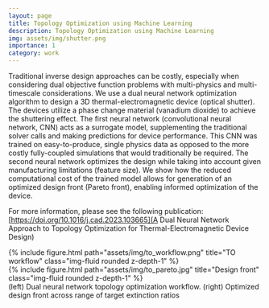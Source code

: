 ```yaml
---
layout: page
title: Topology Optimization using Machine Learning
description: Topology Optimization using Machine Learning
img: assets/img/shutter.png
importance: 1
category: work
---
```


Traditional inverse design approaches can be costly, especially when considering dual objective function problems with multi-physics and multi-timescale considerations.
We use a dual neural network optimization algorithm to design a 3D thermal-electromagnetic device (optical shutter).
The devices utilize a phase change material (vanadium dioxide) to achieve the shuttering effect.
The first neural network (convolutional neural network, CNN) acts as a surrogate model, supplementing the traditional solver calls and making predictions for device performance.
This CNN was trained on easy-to-produce, single physics data as opposed to the more costly fully-coupled simulations that would traditionally be required.
The second neural network optimizes the design while taking into account given manufacturing limitations (feature size).
We show how the reduced computational cost of the trained model allows for generation of an optimized design front (Pareto front), enabling informed optimization of the device.

For more information, please see the following publication: [https://doi.org/10.1016/j.cad.2023.103665](A Dual Neural Network Approach to Topology Optimization for Thermal-Electromagnetic Device Design)

<div class="row">
    <div class="col-sm-4 mt-3 mt-md-0">
        {% include figure.html path="assets/img/to_workflow.png" title="TO workflow" class="img-fluid rounded z-depth-1" %}
    </div>
    <div class="col-sm-4 mt-3 mt-md-0">
        {% include figure.html path="assets/img/to_pareto.jpg" title="Design front" class="img-fluid rounded z-depth-1" %}          
    </div>
<div class="caption">
    (left) Dual neural network topology optimization workflow. (right) Optimized design front across range of target extinction ratios
</div>
